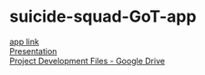 # suicide-squad-GoT-app
[app link](https://nicolegeorge.github.io/suicide-squad-GoT-app-final/) <br>
[Presentation](https://www.canva.com/design/DAD4qdWwwmk/0q_h4BcIbnUpxcMqZ6aKxA/view)<br>
[Project Development Files - Google Drive](https://drive.google.com/drive/folders/1MZLoPB9Dq9cLHT3-mgOl7nKCpzUVmRrE?usp=sharing)

